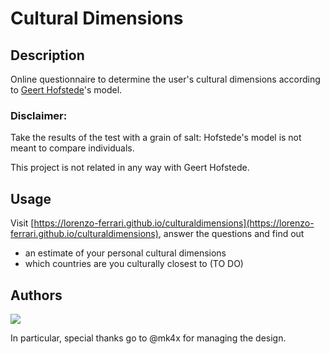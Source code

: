 # Cultural Dimensions

## Description

Online questionnaire to determine the user's cultural dimensions according to [Geert Hofstede](https://geerthofstede.com/)'s model.

### Disclaimer:

Take the results of the test with a grain of salt: Hofstede's model is not meant to compare individuals.

This project is not related in any way with Geert Hofstede.

## Usage

Visit [https://lorenzo-ferrari.github.io/culturaldimensions](https://lorenzo-ferrari.github.io/culturaldimensions), answer the questions and find out
* an estimate of your personal cultural dimensions
* which countries are you culturally closest to (TO DO)

## Authors
<a href="https://github.com/lorenzo-ferrari/culturaldimensions/graphs/contributors">
  <img src="https://contrib.rocks/image?repo=lorenzo-ferrari/culturaldimensions" />
</a>

<br>

In particular, special thanks go to @mk4x for managing the design.
